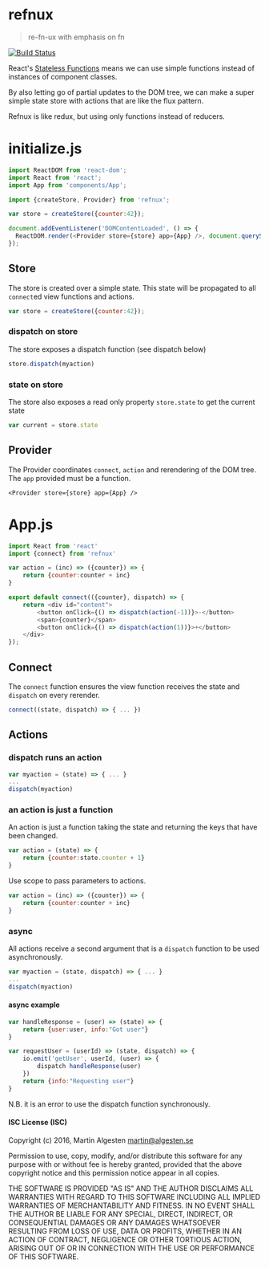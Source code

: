 # refnux

> re-fn-ux with emphasis on fn

[![Build Status](https://travis-ci.org/algesten/refnux.svg?branch=master)](https://travis-ci.org/algesten/refnux)

React's [Stateless Functions][stlss] means we can use simple functions
instead of instances of component classes.

By also letting go of partial updates to the DOM tree, we can make a
super simple state store with actions that are like the flux pattern.

Refnux is like redux, but using only functions instead of reducers.

# initialize.js

```javascript
import ReactDOM from 'react-dom';
import React from 'react';
import App from 'components/App';

import {createStore, Provider} from 'refnux';

var store = createStore({counter:42});

document.addEventListener('DOMContentLoaded', () => {
  ReactDOM.render(<Provider store={store} app={App} />, document.querySelector('#app'));
});
```

## Store

The store is created over a simple state. This state will be
propagated to all `connect`ed view functions and actions.

```javascript
var store = createStore({counter:42});
```

### dispatch on store

The store exposes a dispatch function (see dispatch below)

```javascript
store.dispatch(myaction)
```

### state on store

The store also exposes a read only property `store.state` to get the current state

```javascript
var current = store.state
```

## Provider

The Provider coordinates `connect`, `action` and rerendering of the
DOM tree. The `app` provided must be a function.

```
<Provider store={store} app={App} />
```

# App.js

```javascript
import React from 'react'
import {connect} from 'refnux'

var action = (inc) => ({counter}) => {
    return {counter:counter + inc}
}

export default connect(({counter}, dispatch) => {
    return <div id="content">
        <button onClick={() => dispatch(action(-1))}>-</button>
        <span>{counter}</span>
        <button onClick={() => dispatch(action(1))}>+</button>
    </div>
});
```

## Connect

The `connect` function ensures the view function receives the state
and `dispatch` on every rerender.

```javascript
connect((state, dispatch) => { ... })
```

## Actions

### dispatch runs an action

```javascript
var myaction = (state) => { ... }
...
dispatch(myaction)
```

### an action is just a function

An action is just a function taking the state and returning the keys
that have been changed.

```javascript
var action = (state) => {
    return {counter:state.counter + 1}
}
```

Use scope to pass parameters to actions.

```javascript
var action = (inc) => ({counter}) => {
    return {counter:counter + inc}
}
```

### async

All actions receive a second argument that is a `dispatch` function to
be used asynchronously.

```javascript
var myaction = (state, dispatch) => { ... }
...
dispatch(myaction)
```

#### async example

```javascript
var handleResponse = (user) => (state) => {
    return {user:user, info:"Got user"}
}

var requestUser = (userId) => (state, dispatch) => {
    io.emit('getUser', userId, (user) => {
        dispatch handleResponse(user)
    })
    return {info:"Requesting user"}
}
```

N.B. it is an error to use the dispatch function synchronously.


#### ISC License (ISC)

Copyright (c) 2016, Martin Algesten <martin@algesten.se>

Permission to use, copy, modify, and/or distribute this software for
any purpose with or without fee is hereby granted, provided that the
above copyright notice and this permission notice appear in all
copies.

THE SOFTWARE IS PROVIDED "AS IS" AND THE AUTHOR DISCLAIMS ALL
WARRANTIES WITH REGARD TO THIS SOFTWARE INCLUDING ALL IMPLIED
WARRANTIES OF MERCHANTABILITY AND FITNESS. IN NO EVENT SHALL THE
AUTHOR BE LIABLE FOR ANY SPECIAL, DIRECT, INDIRECT, OR CONSEQUENTIAL
DAMAGES OR ANY DAMAGES WHATSOEVER RESULTING FROM LOSS OF USE, DATA OR
PROFITS, WHETHER IN AN ACTION OF CONTRACT, NEGLIGENCE OR OTHER
TORTIOUS ACTION, ARISING OUT OF OR IN CONNECTION WITH THE USE OR
PERFORMANCE OF THIS SOFTWARE.


[stlss]: https://facebook.github.io/react/docs/reusable-components.html#stateless-functions
